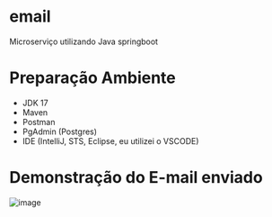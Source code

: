 # email
Microserviço utilizando Java springboot

# Preparação Ambiente
- JDK 17
- Maven
- Postman
- PgAdmin (Postgres)
- IDE (IntelliJ, STS, Eclipse, eu utilizei o VSCODE)

# Demonstração do E-mail enviado
![image](https://github.com/Alef011/email/assets/42329886/daa4dfc8-3389-4ad9-a06c-7b4f938809b2)
